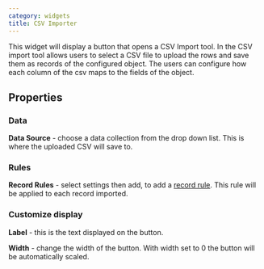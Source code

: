 ```yaml
---
category: widgets
title: CSV Importer
---
```


This widget will display a button that opens a CSV Import tool. In the CSV import tool allows users to select a CSV file to upload the rows and save them as records of the configured object. The users can configure how each column of the csv maps to the fields of the object.

## Properties

### Data

**Data Source** - choose a data collection from the drop down list. This is where the uploaded CSV will save to.

### Rules

**Record Rules** - select settings then add, to add a [record rule](../../../concepts/recordRules/RecordRules.md). This rule will be applied to each record imported.

### Customize display

**Label** - this is the text displayed on the button.

**Width** - change the width of the button. With width set to 0 the button will be automatically scaled.
